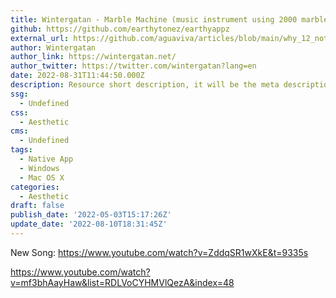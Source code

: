 ```yaml
---
title: Wintergatan - Marble Machine (music instrument using 2000 marbles)
github: https://github.com/earthytonez/earthyappz
external_url: https://github.com/aguaviva/articles/blob/main/why_12_notes.ipynb
author: Wintergatan
author_link: https://wintergatan.net/
author_twitter: https://twitter.com/wintergatan?lang=en
date: 2022-08-31T11:44:50.000Z
description: Resource short description, it will be the meta description for the theme also.
ssg:
  - Undefined
css:
  - Aesthetic
cms:
  - Undefined
tags:
  - Native App
  - Windows
  - Mac OS X
categories:
  - Aesthetic
draft: false
publish_date: '2022-05-03T15:17:26Z'
update_date: '2022-08-10T18:31:45Z'
---
```



New Song: https://www.youtube.com/watch?v=ZddqSR1wXkE&t=9335s

https://www.youtube.com/watch?v=mf3bhAayHaw&list=RDLVoCYHMVlQezA&index=48
